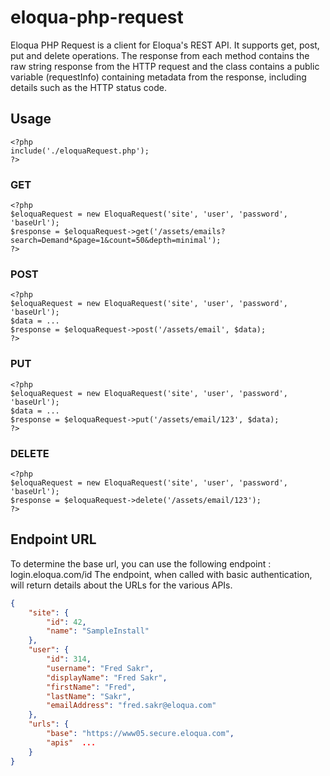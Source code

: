 eloqua-php-request
==================

Eloqua PHP Request is a client for Eloqua's REST API. It supports get, post, put and delete operations. The response from each method contains the raw string response from the HTTP request and the class contains a public variable (requestInfo) containing metadata from the response, including details such as the HTTP status code.

## Usage
	<?php
	include('./eloquaRequest.php');
    ?>
    
### GET
	<?php
	$eloquaRequest = new EloquaRequest('site', 'user', 'password', 'baseUrl');
	$response = $eloquaRequest->get('/assets/emails?search=Demand*&page=1&count=50&depth=minimal');
	?>

### POST
	<?php
	$eloquaRequest = new EloquaRequest('site', 'user', 'password', 'baseUrl');	
	$data = ...
	$response = $eloquaRequest->post('/assets/email', $data);
	?>

### PUT
	<?php
	$eloquaRequest = new EloquaRequest('site', 'user', 'password', 'baseUrl');
	$data = ...
	$response = $eloquaRequest->put('/assets/email/123', $data);
	?>

### DELETE
	<?php
	$eloquaRequest = new EloquaRequest('site', 'user', 'password', 'baseUrl');
	$response = $eloquaRequest->delete('/assets/email/123');
	?>

## Endpoint URL
To determine the base url, you can use the following endpoint : login.eloqua.com/id
The endpoint, when called with basic authentication, will return details about the URLs for the various APIs.
     
```json
{
    "site": {
        "id": 42,
        "name": "SampleInstall"
    },
    "user": {
        "id": 314,
        "username": "Fred Sakr",
        "displayName": "Fred Sakr",
        "firstName": "Fred",
        "lastName": "Sakr",
        "emailAddress": "fred.sakr@eloqua.com"
    },
    "urls": {
        "base": "https://www05.secure.eloqua.com",
        "apis"	...
	}
}
```